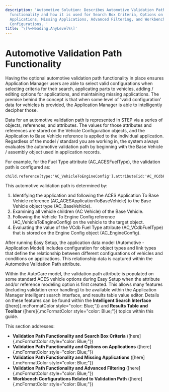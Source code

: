 ```yaml
---
description: 'Automotive Solution: Describes Automotive Validation Path
  functionality and how it is used for Search Box Criteria, Options on
  Applications, Missing Applications, Advanced Filtering, and Workbench
  Configurations. '
title: '\[%=Heading.AnyLevel%\]'
---
```


Automotive Validation Path Functionality
========================================

Having the optional automotive validation path functionality in place
ensures Application Manager users are able to select valid
configurations when selecting criteria for their search, applicating
parts to vehicles, adding / editing options for applications, and
maintaining missing applications. The premise behind the concept is that
when some level of \'valid configuration\' data for vehicles is
provided, the Application Manager is able to intelligently decipher
those.

Data for an automotive validation path is represented in STEP via a
series of objects, references, and attributes. The values for those
attributes and references are stored on the Vehicle Configuration
objects, and the Application to Base Vehicle reference is applied to the
individual application. Regardless of the model / standard you are
working in, the system always evaluates the automotive validation path
by beginning with the Base Vehicle / assembly object used in application
records.

For example, for the Fuel Type attribute (AC\_ACESFuelType), the
validation path is configured as:

    child.reference[type:'AC_VehicleToEngineConfig'].attribute[id:'AC_VCdbFuelType']

This automotive validation path is determined by:

1.  Identifying the application and following the ACES Application To
    Base Vehicle reference (AC\_ACESApplicationToBaseVehicle) to the
    Base Vehicle object type (AC\_BaseVehicle).
2.  Examining all vehicle children (AC Vehicle) of the Base Vehicle.
3.  Following the Vehicle To Engine Config reference
    (AC\_VehicleToEngineConfig) on the vehicle to the target object.
4.  Evaluating the value of the VCdb Fuel Type attribute
    (AC\_VCdbFuelType) that is stored on the Engine Config object
    (AC\_EngineConfig).

After running Easy Setup, the application data model (Automotive -
Application Model) includes configuration for object types and link
types that define the relationship between different configurations of
vehicles and conditions on applications. This relationship data is
captured within the Automotive Validation Path attribute.

Within the AutoCare model, the validation path attribute is populated on
some standard ACES vehicle options during Easy Setup when the attribute
and/or reference modeling option is first created. This allows many
features (including validation error handling) to be available within
the Application Manager intelligent search interface, and results table
value editor. Details on these features can be found within the
**Intelligent Search Interface** ([here]{.mcFormatColor
style="color: Blue;"}) and **Results Table and Toolbar**
([here]{.mcFormatColor style="color: Blue;"}) topics within this guide.

This section addresses:

-   **Validation Path Functionality and Search Box Criteria**
    ([here]{.mcFormatColor style="color: Blue;"})
-   **Validation Path Functionality and Options on Applications**
    ([here]{.mcFormatColor style="color: Blue;"})
-   **Validation Path Functionality and Missing Applications**
    ([here]{.mcFormatColor style="color: Blue;"})
-   **Validation Path Functionality and Advanced Filtering**
    ([here]{.mcFormatColor style="color: Blue;"})
-   **Workbench Configurations Related to Validation Path**
    ([here]{.mcFormatColor style="color: Blue;"})
